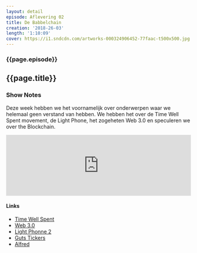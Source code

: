 ```yaml
---
layout: detail
episode: Aflevering 02
title: De Babbelchain
creation: '2018-26-03'
length: '1:10:09'
cover: https://i1.sndcdn.com/artworks-000324906452-77faac-t500x500.jpg
---
```



### {{page.episode}}

## {{page.title}}

### Show Notes
Deze week hebben we het voornamelijk over onderwerpen waar we helemaal geen verstand van hebben. We hebben het over de Time Well Spent movement, de Light Phone, het zogeheten Web 3.0 en speculeren we over the Blockchain.

<iframe width="100%" height="166" scrolling="no" frameborder="no" allow="autoplay" src="https://w.soundcloud.com/player/?url=https%3A//api.soundcloud.com/tracks/420041536&color=%235f5cb5&auto_play=false&hide_related=false&show_comments=true&show_user=true&show_reposts=false&show_teaser=true"></iframe>

#### Links
* [Time Well Spent](https://www.humanetech.com/)
* [Web 3.0](https://www.medium.com/matteozago/why-the-…out-it-a5851d63c949)
* [Light Phonne 2](https://www.indiegogo.com/projects/light-p…rtphone-design#/)
* [Guts Tickers](https://www.guts.tickets/)
* [Alfred](https://www.alfredapp.com/)

